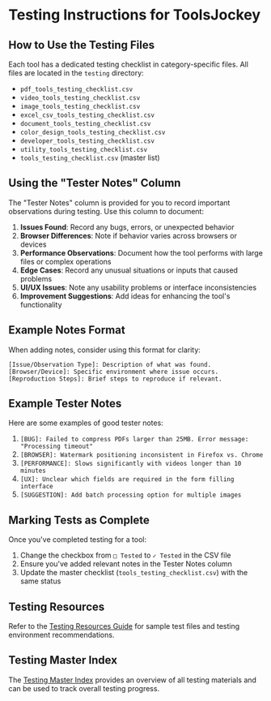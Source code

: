 # Testing Instructions for ToolsJockey

## How to Use the Testing Files

Each tool has a dedicated testing checklist in category-specific files. All files are located in the `testing` directory:

- `pdf_tools_testing_checklist.csv`
- `video_tools_testing_checklist.csv`
- `image_tools_testing_checklist.csv`
- `excel_csv_tools_testing_checklist.csv`
- `document_tools_testing_checklist.csv`
- `color_design_tools_testing_checklist.csv`
- `developer_tools_testing_checklist.csv`
- `utility_tools_testing_checklist.csv`
- `tools_testing_checklist.csv` (master list)

## Using the "Tester Notes" Column

The "Tester Notes" column is provided for you to record important observations during testing. Use this column to document:

1. **Issues Found**: Record any bugs, errors, or unexpected behavior
2. **Browser Differences**: Note if behavior varies across browsers or devices
3. **Performance Observations**: Document how the tool performs with large files or complex operations
4. **Edge Cases**: Record any unusual situations or inputs that caused problems
5. **UI/UX Issues**: Note any usability problems or interface inconsistencies
6. **Improvement Suggestions**: Add ideas for enhancing the tool's functionality

## Example Notes Format

When adding notes, consider using this format for clarity:

```
[Issue/Observation Type]: Description of what was found. 
[Browser/Device]: Specific environment where issue occurs.
[Reproduction Steps]: Brief steps to reproduce if relevant.
```

## Example Tester Notes

Here are some examples of good tester notes:

1. `[BUG]: Failed to compress PDFs larger than 25MB. Error message: "Processing timeout"`
2. `[BROWSER]: Watermark positioning inconsistent in Firefox vs. Chrome`
3. `[PERFORMANCE]: Slows significantly with videos longer than 10 minutes`
4. `[UX]: Unclear which fields are required in the form filling interface`
5. `[SUGGESTION]: Add batch processing option for multiple images`

## Marking Tests as Complete

Once you've completed testing for a tool:

1. Change the checkbox from `□ Tested` to `✓ Tested` in the CSV file
2. Ensure you've added relevant notes in the Tester Notes column
3. Update the master checklist (`tools_testing_checklist.csv`) with the same status

## Testing Resources

Refer to the [Testing Resources Guide](./testing_resources.md) for sample test files and testing environment recommendations.

## Testing Master Index

The [Testing Master Index](./testing_master_index.md) provides an overview of all testing materials and can be used to track overall testing progress. 